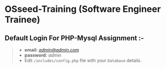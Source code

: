 # OSseed-Training (Software Engineer Trainee)

## Default Login For PHP-Mysql Assignment :-
> - **email:** *admin@admin.com*  
> - **password:** *admin*
> - Edit `/includes/config.php` file with your `Database` details.
